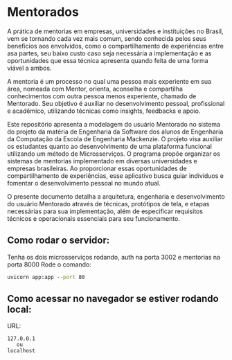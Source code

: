 # Mentorados

A prática de mentorias em empresas, universidades e instituições no Brasil, vem se tornando cada vez mais comum, sendo conhecida pelos seus benefícios aos envolvidos, como o compartilhamento de experiências entre asa partes, seu baixo custo caso seja necessária a implementação e as oportunidades que essa técnica apresenta quando feita de uma forma viável a ambos.
 
A mentoria é um processo no qual uma pessoa mais experiente em sua área, nomeada com Mentor, orienta, aconselha e compartilha conhecimentos com outra pessoa menos experiente, chamado de Mentorado. Seu objetivo é auxiliar no desenvolvimento pessoal, profissional e acadêmico, utilizando técnicas como insights, feedbacks e apoio.

Este repositório apresenta a modelagem do usuário Mentorado no sistema do projeto da matéria de Engenharia da Software dos alunos de Engenharia da Computação da Escola de Engenharia Mackenzie. O projeto visa auxiliar os estudantes quanto ao desenvolvimento de uma plataforma funcional utilizando um método de Microsserviços. O programa propõe organizar os sistemas de mentorias implementado em diversas universidades e empresas brasileiras. Ao proporcionar essas oportunidades de compartilhamento de experiências, esse aplicativo busca guiar indivíduos e fomentar o desenvolvimento pessoal no mundo atual.

O presente documento detalha a arquitetura, engenharia e desenvolvimento do usuário Mentorado através de técnicas, protótipos de tela, e etapas necessárias para sua implementação, além de especificar requisitos técnicos e operacionais essenciais para seu funcionamento.

## Como rodar o servidor:
Tenha os dois microsserviços rodando, auth na porta 3002 e mentorias na porta 8000
Rode o comando:
```cmd
uvicorn app:app --port 80
```

## Como acessar no navegador se estiver rodando local:
URL:
```url
127.0.0.1
   ou
localhost
```
